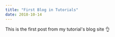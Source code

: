 ```yaml
---
title: "First Blog in Tutorials"
date: 2018-10-14
---
```


This is the first post from my tutorial's blog site :ok_hand:
